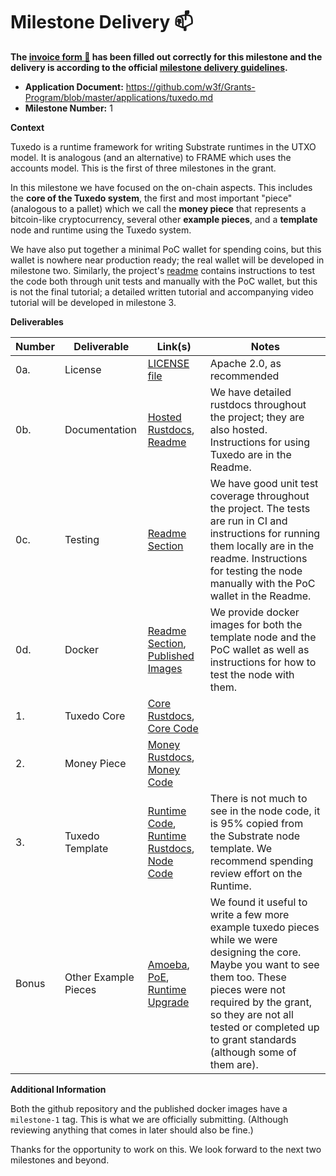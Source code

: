 # Milestone Delivery :mailbox:

**The [invoice form :pencil:](https://docs.google.com/forms/d/e/1FAIpQLSfmNYaoCgrxyhzgoKQ0ynQvnNRoTmgApz9NrMp-hd8mhIiO0A/viewform) has been filled out correctly for this milestone and the delivery is according to the official [milestone delivery guidelines](https://github.com/w3f/Grants-Program/blob/master/docs/Support%20Docs/milestone-deliverables-guidelines.md).**

- **Application Document:** https://github.com/w3f/Grants-Program/blob/master/applications/tuxedo.md
- **Milestone Number:** 1

**Context**

Tuxedo is a runtime framework for writing Substrate runtimes in the UTXO model. It is analogous (and an alternative) to FRAME which uses the accounts model. This is the first of three milestones in the grant.

In this milestone we have focused on the on-chain aspects. This includes the **core of the Tuxedo system**, the first and most important "piece" (analogous to a pallet) which we call the **money piece** that represents a bitcoin-like cryptocurrency, several other **example pieces**, and a **template** node and runtime using the Tuxedo system.

We have also put together a minimal PoC wallet for spending coins, but this wallet is nowhere near production ready; the real wallet will be developed in milestone two. Similarly, the project's [readme](https://github.com/Off-Narrative-Labs/Tuxedo/tree/milestone-1#readme) contains instructions to test the code both through unit tests and manually with the PoC wallet, but this is not the final tutorial; a detailed written tutorial and accompanying video tutorial will be developed in milestone 3.

**Deliverables**

| Number | Deliverable          | Link(s)                                                                                                                                                                                                                                                                                                                                                 | Notes                                                                                                                                                                                                                                                                  |
| ------ | -------------------- | ------------------------------------------------------------------------------------------------------------------------------------------------------------------------------------------------------------------------------------------------------------------------------------------------------------------------------------------------------- | ---------------------------------------------------------------------------------------------------------------------------------------------------------------------------------------------------------------------------------------------------------------------- |
| 0a.    | License              | [LICENSE file](https://github.com/Off-Narrative-Labs/Tuxedo/blob/milestone-1/LICENSE)                                                                                                                                                                                                                                                                   | Apache 2.0, as recommended                                                                                                                                                                                                                                             |
| 0b.    | Documentation        | [Hosted Rustdocs](https://off-narrative-labs.github.io/Tuxedo), [Readme](https://github.com/Off-Narrative-Labs/Tuxedo/tree/milestone-1#readme)                                                                                                                                                                                                          | We have detailed rustdocs throughout the project; they are also hosted. Instructions for using Tuxedo are in the Readme.                                                                                                                                               |
| 0c.    | Testing              | [Readme Section](https://github.com/Off-Narrative-Labs/Tuxedo#testing-and-code-quality)                                                                                                                                                                                                                                                                 | We have good unit test coverage throughout the project. The tests are run in CI and instructions for running them locally are in the readme. Instructions for testing the node manually with the PoC wallet in the Readme.                                             |
| 0d.    | Docker               | [Readme Section](https://github.com/Off-Narrative-Labs/Tuxedo#docker), [Published Images](https://github.com/orgs/Off-Narrative-Labs/packages)                                                                                                                                                                                                          | We provide docker images for both the template node and the PoC wallet as well as instructions for how to test the node with them.                                                                                                                                     |
| 1.     | Tuxedo Core          | [Core Rustdocs](https://off-narrative-labs.github.io/Tuxedo/tuxedo_core/index.html), [Core Code](https://github.com/Off-Narrative-Labs/Tuxedo/tree/milestone-1/tuxedo-core)                                                                                                                                                                             |                                                                                                                                                                                                                                                                        |
| 2.     | Money Piece          | [Money Rustdocs](https://off-narrative-labs.github.io/Tuxedo/tuxedo_template_runtime/money/index.html), [Money Code](https://github.com/Off-Narrative-Labs/Tuxedo/blob/milestone-1/tuxedo-template-runtime/src/money.rs)                                                                                                                                |                                                                                                                                                                                                                                                                        |
| 3.     | Tuxedo Template      | [Runtime Code](https://github.com/Off-Narrative-Labs/Tuxedo/tree/milestone-1/tuxedo-template-runtime), [Runtime Rustdocs](https://off-narrative-labs.github.io/Tuxedo/tuxedo_template_runtime/index.html), [Node Code](https://github.com/Off-Narrative-Labs/Tuxedo/tree/milestone-1/node)                                                              | There is not much to see in the node code, it is 95% copied from the Substrate node template. We recommend spending review effort on the Runtime.                                                                                                                      |
| Bonus  | Other Example Pieces | [Amoeba](https://github.com/Off-Narrative-Labs/Tuxedo/blob/milestone-1/tuxedo-template-runtime/src/amoeba.rs), [PoE](https://github.com/Off-Narrative-Labs/Tuxedo/blob/milestone-1/tuxedo-template-runtime/src/poe.rs), [Runtime Upgrade](https://github.com/Off-Narrative-Labs/Tuxedo/blob/milestone-1/tuxedo-template-runtime/src/runtime_upgrade.rs) | We found it useful to write a few more example tuxedo pieces while we were designing the core. Maybe you want to see them too. These pieces were not required by the grant, so they are not all tested or completed up to grant standards (although some of them are). |

**Additional Information**

Both the github repository and the published docker images have a `milestone-1` tag. This is what we are officially submitting. (Although reviewing anything that comes in later should also be fine.)

Thanks for the opportunity to work on this. We look forward to the next two milestones and beyond.
